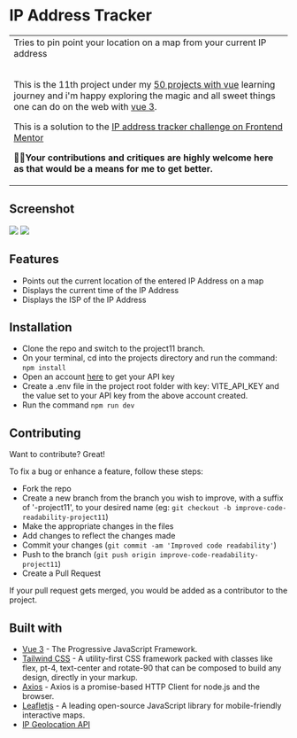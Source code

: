 # IP Address Tracker

<table>
<tr>
<td>
  Tries to pin point your location on a map from your current IP address<br><br>
 
  This is the 11th project under my [50 projects with vue](https://github.com/dev-charles15531/50ProjectsWithVueJs) learning journey and i'm happy exploring the magic and all sweet things one can do on the web with [vue 3](http://vuejs.org).
  
  This is a solution to the [IP address tracker challenge on Frontend Mentor](https://www.frontendmentor.io/challenges/ip-address-tracker-I8-0yYAH0)

<b>🙏🏾Your contributions and critiques are highly welcome here as that would be a means for me to get better.</b>

</td>
</tr>
</table>

## Screenshot

![](https://github.com/dev-charles15531/50ProjectsWithVueJs/blob/project11/public/screenshots/ipaddr1.jpg?raw=true)
![](https://github.com/dev-charles15531/50ProjectsWithVueJs/blob/project11/public/screenshots/ipaddr2.jpg?raw=true)

## Features

- Points out the current location of the entered IP Address on a map
- Displays the current time of the IP Address
- Displays the ISP of the IP Address

## Installation

- Clone the repo and switch to the project11 branch.
- On your terminal, cd into the projects directory and run the command: `npm install`
- Open an account [here](https://geo.ipify.org) to get your API key
- Create a .env file in the project root folder with key: VITE_API_KEY and the value set to your API key from the above account created.
- Run the command `npm run dev`

## Contributing

Want to contribute? Great!

To fix a bug or enhance a feature, follow these steps:

- Fork the repo
- Create a new branch from the branch you wish to improve, with a suffix of '-project11', to your desired name (eg: `git checkout -b improve-code-readability-project11`)
- Make the appropriate changes in the files
- Add changes to reflect the changes made
- Commit your changes (`git commit -am 'Improved code readability'`)
- Push to the branch (`git push origin improve-code-readability-project11`)
- Create a Pull Request

If your pull request gets merged, you would be added as a contributor to the project.

## Built with

- [Vue 3](http://vuejs.org) - The Progressive JavaScript Framework.
- [Tailwind CSS](https://tailwindcss.com) - A utility-first CSS framework packed with classes like flex, pt-4, text-center and rotate-90 that can be composed to build any design, directly in your markup.
- [Axios](https://axios-http.com/) - Axios is a promise-based HTTP Client for node.js and the browser.
- [Leafletjs](https://leafletjs.com/) - A leading open-source JavaScript library for mobile-friendly interactive maps.
- [IP Geolocation API](https://geo.ipify.org)
